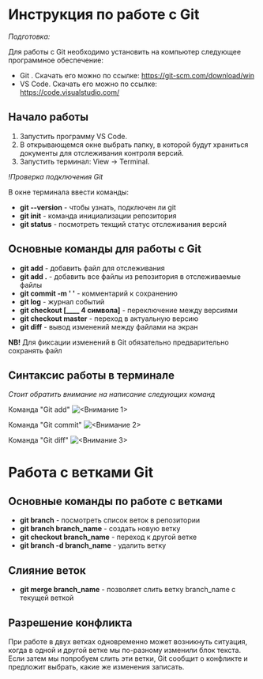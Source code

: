# Инструкция по работе с Git

*Подготовка:*

Для работы с Git необходимо установить на компьютер следующее программное обеспечение:
* Git . Скачать его можно по ссылке: https://git-scm.com/download/win 
* VS Code. Скачать его можно по ссылке:  https://code.visualstudio.com/

## Начало работы

1. Запустить программу VS Code.
2. В открывающемся окне выбрать папку, в которой будут храниться документы для отслеживания контроля версий.
3. Запустить терминал: View -> Terminal.

*!Проверка подключения Git*

В окне терминала ввести команды:
* **git --version** - чтобы узнать, подключен ли git
* **git init** - команда инициализации репозитория
* **git status** - посмотреть текщий статус отслеживания версий

## Основные команды для работы с Git

* **git add** - добавить файл для отслеживания
* **git add .** - добавить все файлы из репозитория в отслеживаемые файлы
* **git commit -m ' '** - комментарий к сохранению
* **git log** - журнал событий
* **git checkout [____ 4 символа]** - переключение между версиями
* **git checkout master** - переход в актуальную версию
* **git diff** - вывод изменений между файлами на экран

**NB!**
Для фиксации изменений в Git обязательно предварительно сохранять файл

## Синтаксис работы в терминале 

*Стоит обратить внимание на написание следующих команд*

Команда "Git add"
![<Внимание 1>](NB1.png)

Команда "Git commit"
![<Внимание 2>](NB2.png)

Команда "Git diff"
![<Внимание 3>](NB3.png)


# Работа с ветками Git
## Основные команды по работе с ветками

* **git branch** - посмотреть список веток в репозитории
* **git branch branch_name** - создать новую ветку
* **git checkout branch_name** - переход к другой ветке
* **git branch -d branch_name** - удалить ветку

## Слияние веток

* **git merge branch_name** - позволяет слить ветку branch_name с текущей веткой

## Разрешение конфликта 

При работе в двух ветках одновременно может
возникнуть ситуация, когда в одной и другой
ветке мы по-разному изменили блок текста.
Если затем мы попробуем слить эти ветки, Git
сообщит о конфликте и предложит выбрать,
какие же изменения записать. 
